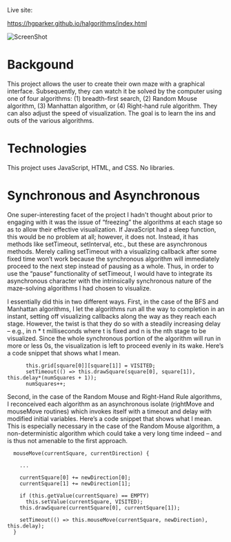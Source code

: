Live site:

https://hgparker.github.io/halgorithms/index.html

![ScreenShot]("./Screenshot_1.png")

# Backgound

This project allows the user to create their own maze with a graphical interface. Subsequently, they can watch it be solved by the computer using one of four algorithms: (1) breadth-first search, (2) Random Mouse algorithm, (3) Manhattan algorithm, or (4) Right-hand rule algorithm. They can also adjust the speed of visualization. The goal is to learn the ins and outs of the various algorithms.

# Technologies

This project uses JavaScript, HTML, and CSS. No libraries.

# Synchronous and Asynchronous

One super-interesting facet of the project I hadn't thought about prior to engaging with it was the issue of “freezing” the algorithms at each stage so as to allow their effective visualization. If JavaScript had a sleep function, this would be no problem at all; however, it does not. Instead, it has methods like setTimeout, setInterval, etc., but these are asynchronous methods. Merely calling setTimeout with a visualizing callback after some fixed time won’t work because the synchronous algorithm will immediately proceed to the next step instead of pausing as a whole. Thus, in order to use the “pause” functionality of setTimeout, I would have to integrate its asynchronous character with the intrinsically synchronous nature of the maze-solving algorithms I had chosen to visualize.

I essentially did this in two different ways. First, in the case of the BFS and Manhattan algorithms, I let the algorithms run all the way to completion in an instant, setting off visualizing callbacks along the way as they reach each stage. However, the twist is that they do so with a steadily increasing delay – e.g., in n * t  milliseconds where t is fixed and n is the nth stage to be visualized. Since the whole synchronous portion of the algorithm will run in more or less 0s, the visualization is left to proceed evenly in its wake. Here’s a code snippet that shows what I mean.

```
      this.grid[square[0]][square[1]] = VISITED;
      setTimeout(() => this.drawSquare(square[0], square[1]), this.delay*(numSquares + 1));
      numSquares++;

```

Second, in the case of the Random Mouse and Right-Hand Rule algorithms, I reconceived each algorithm as an asynchronous isolate (rightMove and mouseMove routines) which invokes itself with a timeout and delay with modified initial variables. Here’s a code snippet that shows what I mean. This is especially necessary in the case of the Random Mouse algorithm, a non-deterministic algorithm which could take a very long time indeed – and is thus not amenable to the first approach.

```
  mouseMove(currentSquare, currentDirection) {
  
    ...

    currentSquare[0] += newDirection[0];
    currentSquare[1] += newDirection[1];
    
    if (this.getValue(currentSquare) == EMPTY) 
      this.setValue(currentSquare, VISITED);
    this.drawSquare(currentSquare[0], currentSquare[1]);

    setTimeout(() => this.mouseMove(currentSquare, newDirection), this.delay);
  }

```